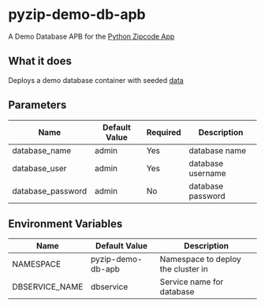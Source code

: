 # pyzip-demo-db-apb
A Demo Database APB for the [Python Zipcode App](https://github.com/fusor/py-zip-demo)

## What it does
Deploys a demo database container with seeded [data](./roles/provision-pyzip-demo-db-apb/files/)

## Parameters
Name | Default Value | Required | Description
---|---|---|---
database_name | admin | Yes | database name
database_user | admin | Yes | database username
database_password | admin | No | database password

## Environment Variables
Name | Default Value | Description
---|---|---
NAMESPACE | pyzip-demo-db-apb | Namespace to deploy the cluster in
DBSERVICE_NAME | dbservice | Service name for database
